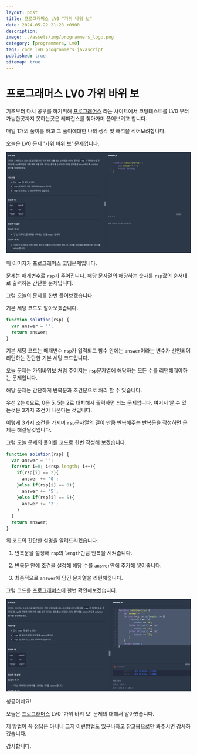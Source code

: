 ```yaml
---
layout: post
title: 프로그래머스 LV0 "가위 바위 보"
date: 2024-05-22 21:28 +0900
description: 
image: ../assets/img/programmers_logo.png
category: [programmers, Lv0]
tags: code lv0 programmers javascript
published: true
sitemap: true
---
```


# 프로그래머스 LV0 가위 바위 보

  기초부터 다시 공부를 하기위해 [프로그래머스](https://programmers.co.kr/) 라는 사이트에서
  코딩테스트를 LV0 부터 가능한곳까지 못하는곳은 레퍼런스를 찾아가며 풀어보려고 합니다.

  매일 1개의 풀이를 하고 그 풀이에대한 나의 생각 및 해석을 적어보려합니다.

  오늘은 LV0 문제 '가위 바위 보' 문제입니다.

  ![프로그래머스 이미지](/assets/img/post58_01.png)

  위 이미지가 프로그래머스 코딩문제입니다.
  
  문제는 매개변수로 `rsp`가 주어집니다. 해당 문자열의 해당하는 숫자를 `rsp`값의 순서대로 출력하는 간단한 문제입니다.

  그럼 오늘의 문제를 한번 풀어보겠습니다.

  기본 세팅 코드도 알아보겠습니다.

```javascript
function solution(rsp) {
  var answer = '';
  return answer;
}
```

기본 세팅 코드는 매개변수 `rsp`가 입력되고 함수 안에는 `answer`이라는 변수가 선언되어 리턴하는 간단한 기본 세팅 코드입니다.

오늘 문제는 가위바위보 처럼 주어지는 `rsp`문자열에 해당하는 모든 수를 리턴해줘야하는 문제입니다.

해당 문제는 간단하게 반복문과 조건문으로 처리 할 수 있습니다.

우선 2는 0으로, 0은 5, 5는 2로 대치해서 출력하면 되느 문제입니다. 여기서 알 수 있는것은 3가지 조건이 나온다는 것입니다.

이렇게 3가지 조건을 가지며 `rsp`문자열의 길이 만큼 반복해주는 반복문을 작성하면 문제는 해결될것입니다.

그럼 오늘 문제의 풀이를 코드로 한번 작성해 보겠습니다.

```javascript
function solution(rsp) {
  var answer = '';
  for(var i=0; i<rsp.length; i++){
    if(rsp[i] == 2){
      answer += '0';
    }else if(rsp[i] == 0){
      answer += '5';
    }else if(rsp[i] == 5){
      answer += '2';
    }
  }
  return answer;
}
```
위 코드의 간단한 설명을 알려드리겠습니다.

1. 반복문을 설정해 `rsp`의 `length`만큼 반복을 시켜줍니다.

2. 반복문 안에 조건을 설정해 해당 수를 `answer`안에 추가해 넣어줍니다.

3. 최종적으로 `answer`에 담긴 문자열을 리턴해줍니다.

그럼 코드를 [프로그래머스](https://programmers.co.kr/)에 한번 확인해보겠습니다.

![프로그래머스 이미지](/assets/img/post58_02.png)

성공이네요!

오늘은 [프로그래머스](https://programmers.co.kr/) LV0 '가위 바위 보' 문제의 대해서 알아봤습니다.

제 방법이 꼭 정답은 아니니 그저 이런방법도 있구나하고 참고용으로만 봐주시면 감사하겠습니다.

감사합니다.